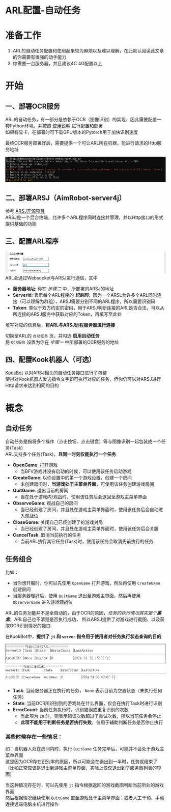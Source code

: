 # ARL配置-自动任务
# 准备工作
1. ARL的自动任务配置和使用起来较为麻烦以及难以理解，在此默认阅读此文章的你需要有很强的动手能力
2. 你需要一台服务器，并且建议4C 4G配置以上 

# 开始

## 一、部署OCR服务
ARL的自动任务，有一部分是依赖于OCR（图像识别）的实现，因此需要配置一套Python环境，并按照 [使用说明](https://github.com/H4rry217/bfvrobot-ocr) 进行配置和部署  
如果有显卡，在部署时可下载GPU版本的Pytorch用于加快识别速度

最终OCR服务部署好后，需要提供一个可让ARL所在机器，能进行请求的Http服务地址

![在一台Windows服务器上部署](1.png)

## 二、部署ARSJ（AimRobot-server4j）
参考 [ARSJ开源项目](https://github.com/H4rry217/AimRobot-server4j)  
ARSJ是一个后台终端，允许多个ARL程序同时连接并管理，并以Http接口的形式提供基础的功能

## 三、配置ARL程序
![填写你已经部署的ARSJ服务地址](2.png)  
ARL会通过Websocket与ARSJ进行通信，其中
- **服务器地址**: 你在 *步骤二* 中，所部署的ARSJ的地址
- **ServerId**: 表示每个ARL程序的 ***识别码***，因为一个ARSL允许多个ARL同时连接（可以理解为群组），ARSJ需要分别不同的ARL程序，所以需要识别码
- **Token**: 类似于双方约定的密码，用于ARSJ判断连接的ARL是否合法，可以从所连接的ARSJ服务中获取对应的Token，再填写至此处

填写对应的信息后，**将ARL与ARSJ远程服务器进行连接**

切换至ARL的 `自动任务` 页，并勾选 **启用自动任务**  
将 `OCR服务` 设置为你在 *步骤一* 中所部署的OCR服务的地址

## 四、配置Kook机器人（可选）
[KookBot](https://github.com/H4rry217/AimRobot-kookbot) 以对ARSJ相关的自动任务接口进行了包装  
使得对Kook机器人发送指令文字即可执行对应的任务，但你仍可以对ARSJ进行Http请求来达到相同的目的

# 概念
## 自动任务



自动任务是指将多个操作（点击按钮、点击键盘）等与图像识别一起包装成一个任务(Task)  
ARL支持多个任务(Task)，**且同一时刻仅能执行一个任务**
- **OpenGame**: 打开游戏
	- 当BFV游戏并没有启动的时候，可以使用该任务启动游戏
- **CreateGame**: 以你设置中的第一个游戏设置，创建一个房间
	- 未创建房间时，**当游戏处于主菜单界面**，可使用该任务创建游戏房间
- **QuitGame**: 退出当前的房间
	- 当在处于游戏内/观战时，使用该任务后会退回至游戏主菜单界面
- **ObserveGame**: 观战自己的房间
	- 当已经创建了房间，并且处在游戏主菜单界面时，使用该任务后会自动进入观战位
- **CloseGame**: 关闭自己已经创建了的游戏对局
	- 当已经创建了房间，并且处在游戏主菜单界面时，使用该任务后会关服
- **CancelTask**: 取消当前执行的任务
	- 当前ARL执行其它任务(Task)时，使用该任务会取消先前执行的任务

## 任务组合
比如：
- 当你想开服时，你可以先使用 `OpenGame` 打开游戏，然后再使用 `CreateGame` 创建房间
- 当服务器暖好后，使用 `QuitGame` 退出至游戏主界面，然后再使用 `ObserverGame` 进入游戏观战位

ARL的任务功能并不是全自动的，由于OCR的原因，*任务的执行情况其实是个**黑盒***，ARL自己也不清楚是否执行成功，
所以ARSJ提供了对游戏进行截图、以及获取OCR识别情况的接口

在KookBot中，**提供了 `jt` 和 `server` 指令用于使用者对任务执行状态查询的目的**

![server指令](3.png)
![server指令-当执行CreateGame任务时](4.png)
- **Task**: 当前服务器正在执行的任务， `None` 表示目前为空置状态（未执行任何任务）
- **State**: 当前OCR所识别到的游戏处在什么界面，仅会在执行Task时进行识别
- **ErrorCount**: 当前任务执行时，识别错误或重复识别的次数
	- 当此项为 `10` 时，则表示错误次数超过了重试次数，所以当前任务会停止
	- **此项不能用于判断任务是否执行失败**，仅用于辅助判断任务是否停止执行

### 某些时候存在一些情况：  
如：当机器人处在房间内时，执行 `QuitGame` 任务完毕后，可能并不会处于游戏主菜单界面  
这是因为OCR存在识别率的原因，所以可能会在退出到一半时，任务就结束了  
（比如正常应该是退出到游戏主菜单界面，实际上仅仅退出到了服务器列表的界面）

当这种情况存在时，可以先使用 `jt` 指令根据返回的游戏截图判断当前所处的游戏界面  
然后根据情况继续使用 `QuitGame` 直至游戏处于主菜单界面；或者人工干预，手动连接远端电脑主机进行操作

